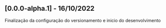 ## [0.0.0-alpha.1] - 16/10/2022 
Finalização da configuração do versionamento e inicio do desenvolvimento 
